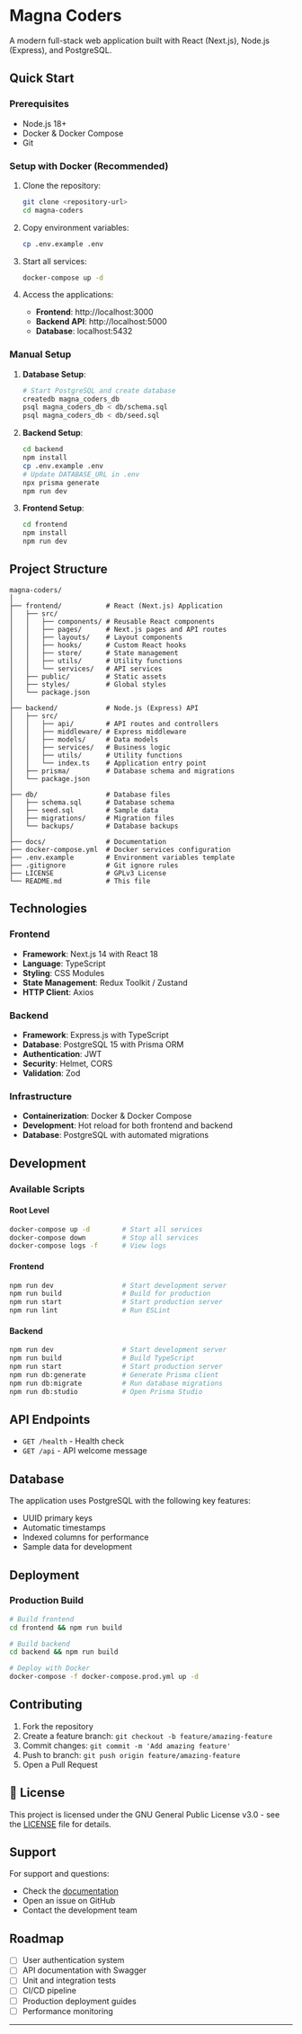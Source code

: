 # Magna Coders

A modern full-stack web application built with React (Next.js), Node.js (Express), and PostgreSQL.

##  Quick Start

### Prerequisites
- Node.js 18+ 
- Docker & Docker Compose
- Git

### Setup with Docker (Recommended)
1. Clone the repository:
   ```bash
   git clone <repository-url>
   cd magna-coders
   ```

2. Copy environment variables:
   ```bash
   cp .env.example .env
   ```

3. Start all services:
   ```bash
   docker-compose up -d
   ```

4. Access the applications:
   - **Frontend**: http://localhost:3000
   - **Backend API**: http://localhost:5000
   - **Database**: localhost:5432

### Manual Setup
1. **Database Setup**:
   ```bash
   # Start PostgreSQL and create database
   createdb magna_coders_db
   psql magna_coders_db < db/schema.sql
   psql magna_coders_db < db/seed.sql
   ```

2. **Backend Setup**:
   ```bash
   cd backend
   npm install
   cp .env.example .env
   # Update DATABASE_URL in .env
   npx prisma generate
   npm run dev
   ```

3. **Frontend Setup**:
   ```bash
   cd frontend
   npm install
   npm run dev
   ```

##  Project Structure

```
magna-coders/
│
├── frontend/           # React (Next.js) Application
│   ├── src/
│   │   ├── components/ # Reusable React components
│   │   ├── pages/      # Next.js pages and API routes
│   │   ├── layouts/    # Layout components
│   │   ├── hooks/      # Custom React hooks
│   │   ├── store/      # State management
│   │   ├── utils/      # Utility functions
│   │   └── services/   # API services
│   ├── public/         # Static assets
│   ├── styles/         # Global styles
│   └── package.json
│
├── backend/            # Node.js (Express) API
│   ├── src/
│   │   ├── api/        # API routes and controllers
│   │   ├── middleware/ # Express middleware
│   │   ├── models/     # Data models
│   │   ├── services/   # Business logic
│   │   ├── utils/      # Utility functions
│   │   └── index.ts    # Application entry point
│   ├── prisma/         # Database schema and migrations
│   └── package.json
│
├── db/                 # Database files
│   ├── schema.sql      # Database schema
│   ├── seed.sql        # Sample data
│   ├── migrations/     # Migration files
│   └── backups/        # Database backups
│
├── docs/               # Documentation
├── docker-compose.yml  # Docker services configuration
├── .env.example        # Environment variables template
├── .gitignore          # Git ignore rules
├── LICENSE             # GPLv3 License
└── README.md           # This file
```

##  Technologies

### Frontend
- **Framework**: Next.js 14 with React 18
- **Language**: TypeScript
- **Styling**: CSS Modules
- **State Management**: Redux Toolkit / Zustand
- **HTTP Client**: Axios

### Backend
- **Framework**: Express.js with TypeScript
- **Database**: PostgreSQL 15 with Prisma ORM
- **Authentication**: JWT
- **Security**: Helmet, CORS
- **Validation**: Zod

### Infrastructure
- **Containerization**: Docker & Docker Compose
- **Development**: Hot reload for both frontend and backend
- **Database**: PostgreSQL with automated migrations

##  Development

### Available Scripts

#### Root Level
```bash
docker-compose up -d        # Start all services
docker-compose down         # Stop all services
docker-compose logs -f      # View logs
```

#### Frontend
```bash
npm run dev                 # Start development server
npm run build               # Build for production
npm run start               # Start production server
npm run lint                # Run ESLint
```

#### Backend
```bash
npm run dev                 # Start development server
npm run build               # Build TypeScript
npm run start               # Start production server
npm run db:generate         # Generate Prisma client
npm run db:migrate          # Run database migrations
npm run db:studio           # Open Prisma Studio
```

##  API Endpoints

- `GET /health` - Health check
- `GET /api` - API welcome message

##  Database

The application uses PostgreSQL with the following key features:
- UUID primary keys
- Automatic timestamps
- Indexed columns for performance
- Sample data for development

##  Deployment

### Production Build
```bash
# Build frontend
cd frontend && npm run build

# Build backend
cd backend && npm run build

# Deploy with Docker
docker-compose -f docker-compose.prod.yml up -d
```

##  Contributing

1. Fork the repository
2. Create a feature branch: `git checkout -b feature/amazing-feature`
3. Commit changes: `git commit -m 'Add amazing feature'`
4. Push to branch: `git push origin feature/amazing-feature`
5. Open a Pull Request

## 📝 License

This project is licensed under the GNU General Public License v3.0 - see the [LICENSE](LICENSE) file for details.

##  Support

For support and questions:
- Check the [documentation](docs/)
- Open an issue on GitHub
- Contact the development team

##  Roadmap

- [ ] User authentication system
- [ ] API documentation with Swagger
- [ ] Unit and integration tests
- [ ] CI/CD pipeline
- [ ] Production deployment guides
- [ ] Performance monitoring

---